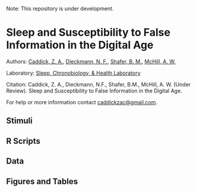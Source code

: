 Note: This repository is under development. 

# Sleep and Susceptibility to False Information in the Digital Age

Authors: [Caddick, Z. A.](https://orcid.org/0000-0002-3369-7727), [Dieckmann, N. F.](https://orcid.org/0000-0001-5061-9889), [Shafer, B. M.](https://orcid.org/0009-0004-4059-7849), [McHill, A. W.](https://orcid.org/0000-0002-9428-6884)

Laboratory: [Sleep, Chronobiology, & Health Laboratory](https://sites.google.com/view/ohsusleepchronobiologylab/home)

Citation: Caddick, Z. A., Dieckmann, N.F., Shafer, B.M., McHill, A. W. (Under Review). Sleep and Susceptibility to False Information in the Digital Age.

For help or more information contact [caddickzac@gmail.com](mailto:caddickzac@gmail.com).

## Stimuli

## R Scripts

## Data

## Figures and Tables
